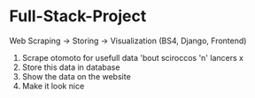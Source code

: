 # Full-Stack-Project
Web Scraping -> Storing -> Visualization (BS4, Django, Frontend)

1. Scrape otomoto for usefull data 'bout sciroccos 'n' lancers x
2. Store this data in database 
3. Show the data on the website
4. Make it look nice
